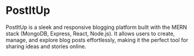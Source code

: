 # PostItUp

PostItUp is a sleek and responsive blogging platform built with the MERN stack (MongoDB, Express, React, Node.js). It allows users to create, manage, and explore blog posts effortlessly, making it the perfect tool for sharing ideas and stories online.
